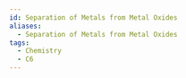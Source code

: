 ```yaml
---
id: Separation of Metals from Metal Oxides
aliases:
  - Separation of Metals from Metal Oxides
tags:
  - Chemistry
  - C6
---
```


